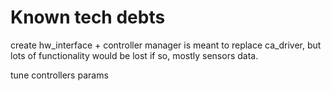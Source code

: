 # Known tech debts

create hw_interface + controller manager is meant to replace ca_driver, but lots of functionality would be lost if so, mostly sensors data.

tune controllers params